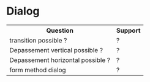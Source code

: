 # Dialog

<table>
  <tr>
    <th>Question</th>
    <th>Support</th>
  </tr>
  <tr>
    <td>transition possible ?</td>
    <td>?</td>
  </tr>
  <tr>
    <td>Depassement vertical possible ?</td>
    <td>?</td>
  </tr>
  <tr>
    <td>Depassement horizontal possible ?</td>
    <td>?</td>
  </tr>
  <tr>
    <td>form method dialog</td>
    <td>?</td>
  </tr>
</table>
